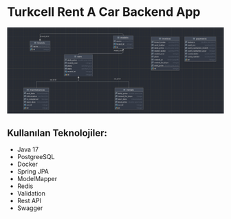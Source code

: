 # Turkcell Rent A Car Backend App

![](rentacar.png)

## Kullanılan Teknolojiler:
* Java 17
* PostgreeSQL
* Docker
* Spring JPA
* ModelMapper
* Redis
* Validation
* Rest API
* Swagger
